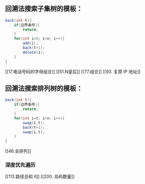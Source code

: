 ## 回溯法搜索子集树的模板：
```java
back(int t){
	if(边界条件){
		return;
	}
	for(int i=0; i<n; i++){
		add(i);
		back(t+1);
		delete(i);
	}
}
```
[[17.电话号码的字母组合]]
[[51.N皇后]]
[[77.组合]]
[[93. 复原 IP 地址]]

## 回溯法搜索排列树的模板：
```java
back(int t){
	if(边界条件){
		return;
	}
	for(int i=t; i<n; i++){
		swap(i,t);
		back(t+1);
		swap(i,t);
	}
}
```
[[46.全排列]]
### 深度优先遍历
[[113.路径总和 II]]
[[200. 岛屿数量]]